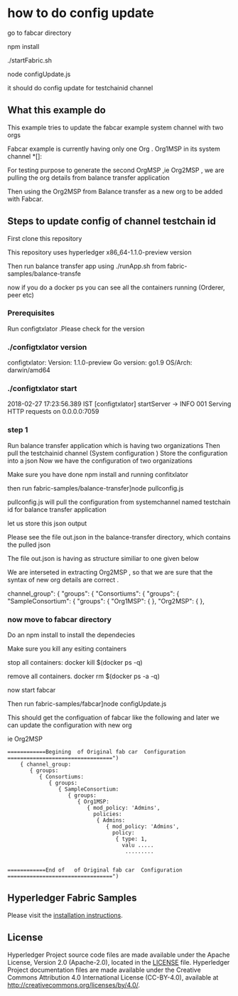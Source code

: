 # how to do config update

 go to fabcar directory 
 
 npm install
 
 ./startFabric.sh
 
  node configUpdate.js 
   
   it should do config update for testchainid channel
 

## What this example do
This example tries to update the fabcar example  system channel with two orgs 

 Fabcar example is currently having only one  Org . Org1MSP in its system channel *[]: 

 For testing purpose to generate the second OrgMSP  ,ie Org2MSP , we are pulling the org details from  balance transfer application
 
 Then using the Org2MSP from Balance transfer as a new org to be added with Fabcar.
 


## Steps to update config of channel testchain id

First clone this repository

This repository uses hyperledger x86_64-1.1.0-preview version


Then run balance transfer app  using ./runApp.sh from fabric-samples/balance-transfe

now if you do a docker ps you can see all the containers running (Orderer, peer etc)

### Prerequisites 
Run configtxlator  .Please check for the version

### ./configtxlator version
 configtxlator:
 Version: 1.1.0-preview
 Go version: go1.9
 OS/Arch: darwin/amd64
 
 ### ./configtxlator start
2018-02-27 17:23:56.389 IST [configtxlator] startServer -> INFO 001 Serving HTTP requests on 0.0.0.0:7059
 
### step 1
 
 Run balance transfer application which is having two organizations 
 Then pull the testchainid channel  (System configuration )
 Store the configuration into a json 
 Now we have the configuration of two organizations 
 
 
 Make sure you have done npm install and running confitxlator
 
 
 then run fabric-samples/balance-transfer]node pullconfig.js 
 
  pullconfig.js will pull the configuration from systemchannel named testchain id for balance transfer application
  
  let us store this json output 
  
  Please see the file out.json  in the balance-transfer directory, which contains the pulled json
  
  The file out.json is having  as structure similiar to one given below 

  We are interseted in extracting Org2MSP , so that we are sure that the syntax of new org details are correct .
  
  channel_group": {
  		"groups": {
  			"Consortiums": {
  				"groups": {
  					"SampleConsortium": {
  						"groups": {
  							"Org1MSP": { },
  							"Org2MSP": { },

  
 
 
 
 
###  now move to fabcar directory 

Do an npm install to install the dependecies 

Make sure you kill any esiting containers 

stop all containers: docker kill $(docker ps -q)

remove all containers. docker rm $(docker ps -a -q)

now start fabcar

Then run fabric-samples/fabcar]node configUpdate.js

This should get the configuation of fabcar like the following and later we can update the configuration with new org
 
 ie Org2MSP 
 
 
	============Begining  of Original fab car  Configuration =================================")
        { channel_group: 
           { groups: 
              { Consortiums: 
                 { groups: 
                    { SampleConsortium: 
                       { groups: 
                          { Org1MSP: 
                             { mod_policy: 'Admins',
                               policies: 
                                { Admins: 
                                   { mod_policy: 'Admins',
                                     policy: 
                                      { type: 1,
                                        valu .....
                                         ......... 
                                         
                                        
	============End of   of Original fab car  Configuration =================================")
 










## Hyperledger Fabric Samples

Please visit the [installation instructions](http://hyperledger-fabric.readthedocs.io/en/latest/samples.html).

## License <a name="license"></a>

Hyperledger Project source code files are made available under the Apache License, Version 2.0 (Apache-2.0), located in the [LICENSE](LICENSE) file. Hyperledger Project documentation files are made available under the Creative Commons Attribution 4.0 International License (CC-BY-4.0), available at http://creativecommons.org/licenses/by/4.0/.
